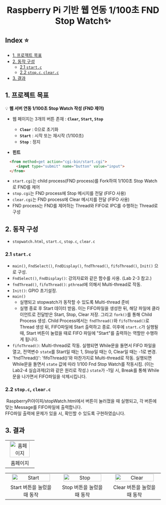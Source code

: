 <p align="center">
  <h1 align="center">Raspberry Pi 기반 웹 연동 1/100초 FND Stop Watch✨</h1>
</p>

## Index ⭐️
- [1. 프로젝트 목표](#1-프로젝트-목표)
- [2. 동작 구성](#2-동작-구성)
  - [2.1 `start.c`](#21-startc)
  - [2.2 `stop.c`, `clear.c`](#22-stopc-clearc)
- [3. 결과](#3-결과)

## 1. 프로젝트 목표
  
💡 **웹 서버 연동 1/100초 Stop Watch 작성 (FND 제어)**

- 웹 페이지는 3개의 버튼 존재 : **`Clear`, `Start`, `Stop`**
  - **`Clear`** : 0으로 초기화  
  - **`Start`** : 시작 또는 재시작 (1/100초)  
  - **`Stop`** : 정지  

- **힌트**
  
``` html
  <from method=get action="cgi-bin/start.cgi">
     <input type="submit" name="button" value="input">
  </from>
```
  - `start.cgi`는 child process(FND process)를 Fork하여 1/100초 Stop Watch로 FND를 제어
  - `stop.cgi`는 FND process에 Stop 메시지를 전달 (FIFO 사용)
  - `clear.cgi`는 FND process에 Clear 메시지를 전달 (FIFO 사용)
  - FND process는 FND를 제어하는 Thread와 FIFO로 IPC를 수행하는 Thread로 구성

## 2. 동작 구성
- `stopwatch.html`, `start.c`, `stop.c`, `clear.c`

### 2.1 `start.c`
- `main()`, `FndSelect()`, `FndDisplay()`, `fndThread()`, `fifoThread()`, `Init()` 으로 구성.
- `FndSelect()`, `FndDisplay()`: 강의자료와 같은 함수를 사용. (Lab 2-3 참고.)
- `fndThread()`, `fifoThread()`: `pthread`에 의해서 Multi-thread로 작동.
- `Init()`: GPIO 초기설정.
- `main()`
  - 실행되고 stopwatch가 동작할 수 있도록 Multi-thread 준비
  - 실행 종료 후 Start 데이터 받음. 이는 FIFO파일을 생성한 뒤, 해당 파일에 클라이언트로 전달받은 Start, Stop, Clear 저장. 그리고 `fork()`를 통해 Child Process 생성. Child Process에서는 `fndThread()`와 `fifoThread()`로 Thread 생성 뒤, FIFO파일에 Start 출력하고 종료. 이후에 `start.c`가 실행될 때, Start 버튼이 눌렀을 때로 FIFO 파일에 "Start"를 출력하는 역할만 수행하게 됩니다.
- `fifoThread()`: Multi-thread로 작동. 실행되면 While문을 돌면서 FIFO 파일을 열고, 전역변수 `state`를 Start일 때는 1, Stop일 때는 0, Clear일 때는 -1로 변경.
- 'fndThread()': 'fifoThread()'와 마찬가지로 Multi-thread로 작동. 실행되면 While문을 돌면서 `state` 값에 따라 1/100 Fnd Stop Watch를 작동시킴. (이는 Lab2-4 실습과제(2)와 같은 원리로 작성.) `state`가 -1일 시, Break를 통해 While문을 나가면서 FIFO파일을 삭제시킵니다.

### 2.2 `stop.c`, `clear.c`
&nbsp;RaspberryPi아이피/stopWatch.html에서 버튼이 눌러졌을 때 실행되고, 각 버튼에 맞는 Message를 FIFO파일에 출력합니다. <br/>
FFO파일 출력에 문제가 있을 시, 확인할 수 있도록 구현하였습니다. <br/>

## 3. 결과
<table align="center">
  <tr>
    <td align="center"><img width="90%" alt="홈페이지" src="https://github.com/user-attachments/assets/39fb15d6-78c3-4e09-a967-dff3e4c6fbc8" /></td>
  </tr>
  <tr>
    <td align="center">홈페이지</td>
  </tr>
</table>

<table align="center">
  <tr>
    <td align="center"><img width="90%" alt="Start" src="https://github.com/user-attachments/assets/ccb7cc95-e363-4e9e-b397-298ca238352e" /></td>
    <td align="center"><img width="90%" alt="Stop" src="https://github.com/user-attachments/assets/b830cbd3-fb0a-4198-a084-8f1cc7602029" /></td>
    <td align="center"><img width="90%" alt="Clear" src="https://github.com/user-attachments/assets/3ab6d4bc-7417-4933-970f-bcf23166f6d0" /></td>
  </tr>
  <tr>
    <td align="center">Start 버튼을 눌렀을 때 동작</td>
    <td align="center">Stop 버튼을 눌렀을 때 동작</td>
    <td align="center">Clear 버튼을 눌렀을 때 동작</td>
  </tr>
</table>

